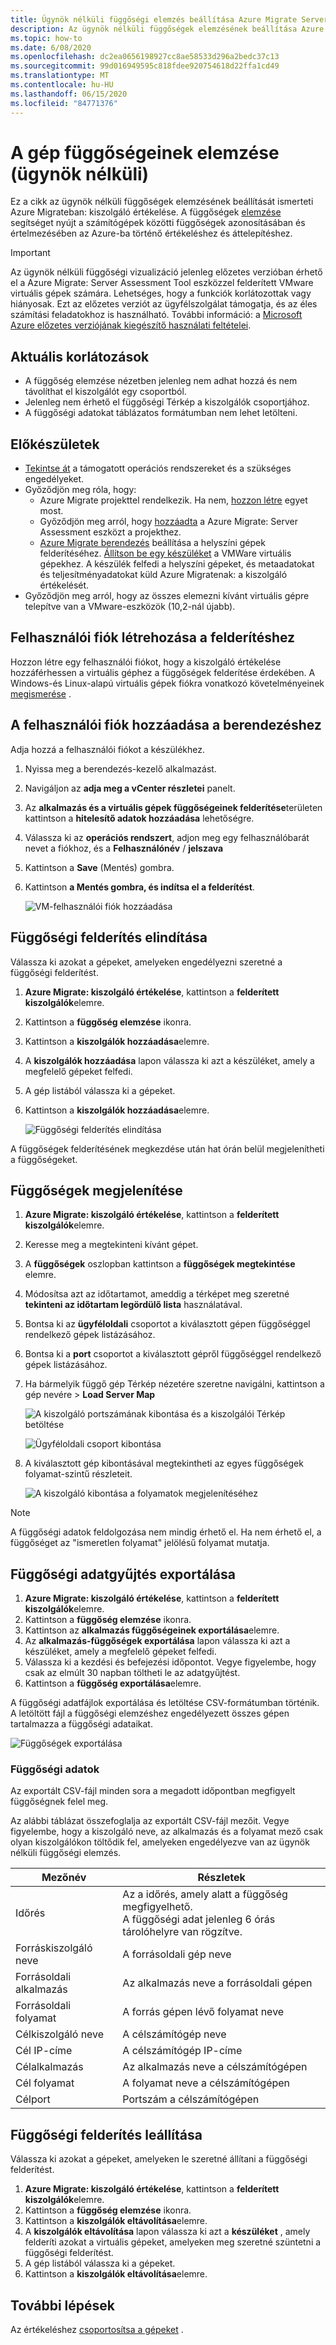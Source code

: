 ```yaml
---
title: Ügynök nélküli függőségi elemzés beállítása Azure Migrate Server Assessment-ben
description: Az ügynök nélküli függőségek elemzésének beállítása Azure Migrate Server Assessment-ben.
ms.topic: how-to
ms.date: 6/08/2020
ms.openlocfilehash: dc2ea0656198927cc8ae58533d296a2bedc37c13
ms.sourcegitcommit: 99d016949595c818fdee920754618d22ffa1cd49
ms.translationtype: MT
ms.contentlocale: hu-HU
ms.lasthandoff: 06/15/2020
ms.locfileid: "84771376"
---
```

# <a name="analyze-machine-dependencies-agentless"></a>A gép függőségeinek elemzése (ügynök nélküli)

Ez a cikk az ügynök nélküli függőségek elemzésének beállítását ismerteti Azure Migrateban: kiszolgáló értékelése. A függőségek [elemzése](concepts-dependency-visualization.md) segítséget nyújt a számítógépek közötti függőségek azonosításában és értelmezésében az Azure-ba történő értékeléshez és áttelepítéshez.


> [!IMPORTANT]
> Az ügynök nélküli függőségi vizualizáció jelenleg előzetes verzióban érhető el a Azure Migrate: Server Assessment Tool eszközzel felderített VMware virtuális gépek számára.
> Lehetséges, hogy a funkciók korlátozottak vagy hiányosak.
> Ezt az előzetes verziót az ügyfélszolgálat támogatja, és az éles számítási feladatokhoz is használható.
> További információ: a [Microsoft Azure előzetes verziójának kiegészítő használati feltételei](https://azure.microsoft.com/support/legal/preview-supplemental-terms/).

## <a name="current-limitations"></a>Aktuális korlátozások

- A függőség elemzése nézetben jelenleg nem adhat hozzá és nem távolíthat el kiszolgálót egy csoportból.
- Jelenleg nem érhető el függőségi Térkép a kiszolgálók csoportjához.
- A függőségi adatokat táblázatos formátumban nem lehet letölteni.

## <a name="before-you-start"></a>Előkészületek

- [Tekintse át](migrate-support-matrix-vmware.md#dependency-analysis-requirements-agentless) a támogatott operációs rendszereket és a szükséges engedélyeket.
- Győződjön meg róla, hogy:
    - Azure Migrate projekttel rendelkezik. Ha nem, [hozzon létre](how-to-add-tool-first-time.md) egyet most.
    - Győződjön meg arról, hogy [hozzáadta](how-to-assess.md) a Azure Migrate: Server Assessment eszközt a projekthez.
    - [Azure Migrate berendezés](migrate-appliance.md) beállítása a helyszíni gépek felderítéséhez. [Állítson be egy készüléket](how-to-set-up-appliance-vmware.md) a VMWare virtuális gépekhez. A készülék felfedi a helyszíni gépeket, és metaadatokat és teljesítményadatokat küld Azure Migratenak: a kiszolgáló értékelését.
- Győződjön meg arról, hogy az összes elemezni kívánt virtuális gépre telepítve van a VMware-eszközök (10,2-nál újabb).


## <a name="create-a-user-account-for-discovery"></a>Felhasználói fiók létrehozása a felderítéshez

Hozzon létre egy felhasználói fiókot, hogy a kiszolgáló értékelése hozzáférhessen a virtuális géphez a függőségek felderítése érdekében. A Windows-és Linux-alapú virtuális gépek fiókra vonatkozó követelményeinek [megismerése](migrate-support-matrix-vmware.md#dependency-analysis-requirements-agentless) .


## <a name="add-the-user-account-to-the-appliance"></a>A felhasználói fiók hozzáadása a berendezéshez

Adja hozzá a felhasználói fiókot a készülékhez.

1. Nyissa meg a berendezés-kezelő alkalmazást. 
2. Navigáljon az **adja meg a vCenter részletei** panelt.
3. Az **alkalmazás és a virtuális gépek függőségeinek felderítése**területen kattintson a **hitelesítő adatok hozzáadása** lehetőségre.
3. Válassza ki az **operációs rendszert**, adjon meg egy felhasználóbarát nevet a fiókhoz, és a **Felhasználónév** / **jelszava**
6. Kattintson a **Save** (Mentés) gombra.
7. Kattintson **a Mentés gombra, és indítsa el a felderítést**.

    ![VM-felhasználói fiók hozzáadása](./media/how-to-create-group-machine-dependencies-agentless/add-vm-credential.png)

## <a name="start-dependency-discovery"></a>Függőségi felderítés elindítása

Válassza ki azokat a gépeket, amelyeken engedélyezni szeretné a függőségi felderítést.

1. **Azure Migrate: kiszolgáló értékelése**, kattintson a **felderített kiszolgálók**elemre.
2. Kattintson a **függőség elemzése** ikonra.
3. Kattintson a **kiszolgálók hozzáadása**elemre.
4. A **kiszolgálók hozzáadása** lapon válassza ki azt a készüléket, amely a megfelelő gépeket felfedi.
5. A gép listából válassza ki a gépeket.
6. Kattintson a **kiszolgálók hozzáadása**elemre.

    ![Függőségi felderítés elindítása](./media/how-to-create-group-machine-dependencies-agentless/start-dependency-discovery.png)

A függőségek felderítésének megkezdése után hat órán belül megjelenítheti a függőségeket.

## <a name="visualize-dependencies"></a>Függőségek megjelenítése

1. **Azure Migrate: kiszolgáló értékelése**, kattintson a **felderített kiszolgálók**elemre.
2. Keresse meg a megtekinteni kívánt gépet.
3. A **függőségek** oszlopban kattintson a **függőségek megtekintése** elemre.
4. Módosítsa azt az időtartamot, ameddig a térképet meg szeretné **tekinteni az időtartam legördülő lista** használatával.
5. Bontsa ki az **ügyféloldali** csoportot a kiválasztott gépen függőséggel rendelkező gépek listázásához.
6. Bontsa ki a **port** csoportot a kiválasztott gépről függőséggel rendelkező gépek listázásához.
7. Ha bármelyik függő gép Térkép nézetére szeretne navigálni, kattintson a gép nevére > **Load Server Map**

    ![A kiszolgáló portszámának kibontása és a kiszolgálói Térkép betöltése](./media/how-to-create-group-machine-dependencies-agentless/load-server-map.png)

    ![Ügyféloldali csoport kibontása ](./media/how-to-create-group-machine-dependencies-agentless/expand-client-group.png)

8. A kiválasztott gép kibontásával megtekintheti az egyes függőségek folyamat-szintű részleteit.

    ![A kiszolgáló kibontása a folyamatok megjelenítéséhez](./media/how-to-create-group-machine-dependencies-agentless/expand-server-processes.png)

> [!NOTE]
> A függőségi adatok feldolgozása nem mindig érhető el. Ha nem érhető el, a függőséget az "ismeretlen folyamat" jelölésű folyamat mutatja.

## <a name="export-dependency-data"></a>Függőségi adatgyűjtés exportálása

1. **Azure Migrate: kiszolgáló értékelése**, kattintson a **felderített kiszolgálók**elemre.
2. Kattintson a **függőség elemzése** ikonra.
3. Kattintson az **alkalmazás függőségeinek exportálása**elemre.
4. Az **alkalmazás-függőségek exportálása** lapon válassza ki azt a készüléket, amely a megfelelő gépeket felfedi.
5. Válassza ki a kezdési és befejezési időpontot. Vegye figyelembe, hogy csak az elmúlt 30 napban töltheti le az adatgyűjtést.
6. Kattintson a **függőség exportálása**elemre.

A függőségi adatfájlok exportálása és letöltése CSV-formátumban történik. A letöltött fájl a függőségi elemzéshez engedélyezett összes gépen tartalmazza a függőségi adataikat. 

![Függőségek exportálása](./media/how-to-create-group-machine-dependencies-agentless/export.png)

### <a name="dependency-information"></a>Függőségi adatok

Az exportált CSV-fájl minden sora a megadott időpontban megfigyelt függőségnek felel meg. 

Az alábbi táblázat összefoglalja az exportált CSV-fájl mezőit. Vegye figyelembe, hogy a kiszolgáló neve, az alkalmazás és a folyamat mező csak olyan kiszolgálókon töltődik fel, amelyeken engedélyezve van az ügynök nélküli függőségi elemzés.

**Mezőnév** | **Részletek**
--- | --- 
Időrés | Az a időrés, amely alatt a függőség megfigyelhető. <br/> A függőségi adat jelenleg 6 órás tárolóhelyre van rögzítve.
Forráskiszolgáló neve | A forrásoldali gép neve 
Forrásoldali alkalmazás | Az alkalmazás neve a forrásoldali gépen 
Forrásoldali folyamat | A forrás gépen lévő folyamat neve 
Célkiszolgáló neve | A célszámítógép neve
Cél IP-címe | A célszámítógép IP-címe
Célalkalmazás | Az alkalmazás neve a célszámítógépen
Cél folyamat | A folyamat neve a célszámítógépen 
Célport | Portszám a célszámítógépen


## <a name="stop-dependency-discovery"></a>Függőségi felderítés leállítása

Válassza ki azokat a gépeket, amelyeken le szeretné állítani a függőségi felderítést.

1. **Azure Migrate: kiszolgáló értékelése**, kattintson a **felderített kiszolgálók**elemre.
2. Kattintson a **függőség elemzése** ikonra.
3. Kattintson a **kiszolgálók eltávolítása**elemre.
3. A **kiszolgálók eltávolítása** lapon válassza ki azt a **készüléket** , amely felderíti azokat a virtuális gépeket, amelyeken meg szeretné szüntetni a függőségi felderítést.
4. A gép listából válassza ki a gépeket.
5. Kattintson a **kiszolgálók eltávolítása**elemre.


## <a name="next-steps"></a>További lépések

Az értékeléshez [csoportosítsa a gépeket](how-to-create-a-group.md) .
